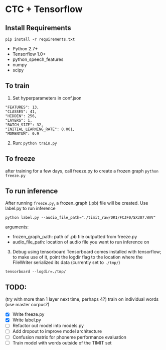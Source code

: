 # CTC + Tensorflow

## Install Requirements

`pip install -r requirements.txt`

- Python 2.7+
- Tensorflow 1.0+
- python_speech_features
- numpy
- scipy

## To train
1. Set hyperparameters in conf.json
```
"FEATURES": 13,
"CLASSES": 41,
"HIDDEN": 256,
"LAYERS": 1,
"BATCH_SIZE": 32,
"INITIAL_LEARNING_RATE": 0.001,
"MOMENTUM": 0.9
```
2. Run:
`python train.py`

## To freeze
after training for a few days, call freeze.py to create a frozen graph
`python freeze.py`

## To run inference
After running `freeze.py`, a frozen_graph (.pb) file will be created.
Use label.py to run inference
```
python label.py --audio_file_path="./timit_raw/DR1/FCJF0/SX307.WAV"
```

arguments:
- frozen_graph_path: path of .pb file outputted from freeze.py
- audio_file_path: location of audio file you want to run inference on


3. Debug using tensorboard
Tensorboard comes installed with tensorflow; to make use of it, point the logdir flag to the location where the FileWriter serialized its data (currently set to `./tmp/`)
```
tensorboard --logdir=./tmp/
```

## TODO:
(try with more than 1 layer next time, perhaps 4?)
train on individual words (use master corpus?)
- [X] Write freeze.py
- [X] Write label.py
- [ ] Refactor out model into models.py
- [ ] Add dropout to improve model architecture
- [ ] Confusion matrix for phoneme performance evaluation
- [ ] Train model with words outside of the TIMIT set
